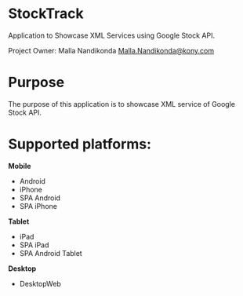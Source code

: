 StockTrack
==========
Application to Showcase XML Services using Google Stock API.

Project Owner: Malla Nandikonda <Malla.Nandikonda@kony.com>

# Purpose
The purpose of this application is to showcase XML service of Google Stock API.

# Supported platforms:
**Mobile**
 * Android
 * iPhone
 * SPA Android
 * SPA iPhone
 
**Tablet** 
 * iPad
 * SPA iPad
 * SPA Android Tablet
 
**Desktop**
 * DesktopWeb

